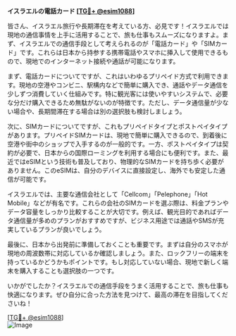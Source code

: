 **イスラエルの電話カード [[TG💪+ @esim1088](https://t.me/s/esim1088)]**

皆さん、イスラエル旅行や長期滞在を考えている方、必見です！イスラエルでは現地の通信事情を上手に活用することで、旅も仕事もスムーズになりますよ。まず、イスラエルでの通信手段として考えられるのが「電話カード」や「SIMカード」です。これらは日本から持参する携帯電話やスマホに挿入して使用できるもので、現地でのインターネット接続や通話が可能になります。

まず、電話カードについてですが、これはいわゆるプリペイド方式で利用できます。現地の空港やコンビニ、駅構内などで簡単に購入でき、通話やデータ通信を少しずつ消費していく仕組みです。特に観光客には使いやすいシステムで、必要な分だけ購入できるため無駄がないのが特徴です。ただし、データ通信量が少ない場合や、長期間滞在する場合は別の選択肢も検討しましょう。

次に、SIMカードについてですが、これもプリペイドタイプとポストペイタイプがあります。プリペイドSIMカードは、現地で簡単に購入できるので、到着後に空港や街中のショップで入手するのが一般的です。一方、ポストペイタイプは契約が必要で、日本からの国際ローミングを利用する場合にも便利です。また、最近ではeSIMという技術も普及しており、物理的なSIMカードを持ち歩く必要がありません。このeSIMは、自分のデバイスに直接設定し、海外でも安定した通信が可能です。

イスラエルでは、主要な通信会社として「Cellcom」「Pelephone」「Hot Mobile」などが有名です。これらの会社のSIMカードを選ぶ際は、料金プランやデータ容量をしっかり比較することが大切です。例えば、観光目的であればデータ通信量が多めのプランがおすすめですが、ビジネス用途では通話やSMSが充実しているプランが良いでしょう。

最後に、日本から出発前に準備しておくことも重要です。まずは自分のスマホが現地の周波数帯に対応しているか確認しましょう。また、ロックフリーの端末を持っているかどうかもポイントです。もし対応していない場合、現地で新しく端末を購入することも選択肢の一つです。

いかがでしたか？イスラエルでの通信手段をうまく活用することで、旅も仕事も快適になります。ぜひ自分に合った方法を見つけて、最高の滞在を目指してくださいね！

[[TG💪+ @esim1088](https://t.me/s/esim1088)]  
![Image](https://i.postimg.cc/Y0z9fWf4/image.png)